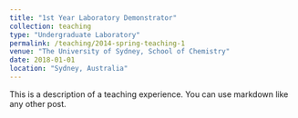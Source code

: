 ```yaml
---
title: "1st Year Laboratory Demonstrator"
collection: teaching
type: "Undergraduate Laboratory"
permalink: /teaching/2014-spring-teaching-1
venue: "The University of Sydney, School of Chemistry"
date: 2018-01-01
location: "Sydney, Australia"
---
```


This is a description of a teaching experience. You can use markdown like any other post.
